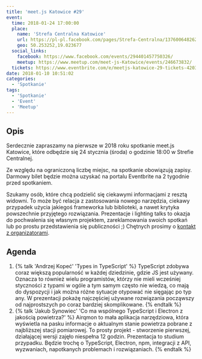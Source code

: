 ```yaml
---
title: 'meet.js Katowice #29'
event:
  time: 2018-01-24 17:00:00
  place:
    name: 'Strefa Centralna Katowice'
    url: https://pl-pl.facebook.com/pages/Strefa-Centralna/1376006482624106
    geo: 50.253252,19.023677
  social_links:
    facebook: https://www.facebook.com/events/294401457750326/
    meetup: https://www.meetup.com/meet-js-Katowice/events/246673832/
  tickets: https://www.eventbrite.com/e/meetjs-katowice-29-tickets-42034854381
date: 2018-01-10 10:51:02
categories:
  - 'Spotkanie'
tags:
  - 'Spotkanie'
  - 'Event'
  - 'Meetup'
---
```

## Opis

Serdecznie zapraszamy na pierwsze w 2018 roku spotkanie meet.js Katowice, które odbędzie się 24 stycznia (środa) o godzinie 18:00 w Strefie Centralnej.

Ze względu na ograniczoną liczbę miejsc, na spotkanie obowiązują zapisy. Darmowy bilet będzie można uzyskać na portalu Eventbrite na 2 tygodnie przed spotkaniem.

Szukamy osób, które chcą podzielić się ciekawymi informacjami z resztą widowni. To może być relacja z zastosowania nowego narzędzia, ciekawy przypadek użycia jakiegoś frameworka lub biblioteki, a nawet krytyka powszechnie przyjętego rozwiązania. Prezentacje i lighting talks to okazja do pochwalenia się własnym projektem, zareklamowania swoich spotkań lub po prostu przedstawienia się publiczności ;) Chętnych prosimy o [kontakt z organizatorami](/about/#Kontakt).

## Agenda

1. {% talk 'Andrzej Kopeć' 'Types in TypeScript' %}
TypeScript zdobywa coraz większą popularność w każdej dziedzinie, gdzie JS jest używany. Oznacza to również wielu programistów, którzy nie mieli wcześniej styczności z typami w ogóle a tym samym często nie wiedzą, co mają do dyspozycji i jak można różne sytuacje otypować nie sięgając po typ any. W prezentacji pokażę najczęściej używane rozwiązania począwszy od najprostszych po coraz bardziej skomplikowane.
{% endtalk %}
2. {% talk 'Jakub Synowiec' 'Co ma wspólnego TypeScript i Electron z jakością powietrza?' %}
Airqmon to mała aplikacja narzędziowa, która wyświetla na pasku informacje o aktualnym stanie powietrza pobrane z najbliższej stacji pomiarowej. To prosty projekt - stworzenie pierwszej, działającej wersji zajęło niespełna 12 godzin. Prezentacja to studium przypadku. Będzie trochę o TypeScript, Electron, npm, integracji z API, wyzwaniach, napotkanych problemach i rozwiązaniach.
{% endtalk %}
